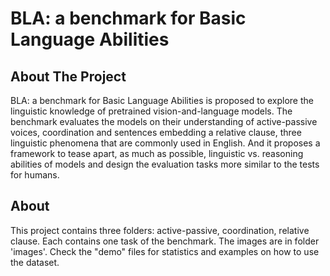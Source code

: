 # BLA: a benchmark for Basic Language Abilities

<!-- ABOUT THE PROJECT -->
## About The Project
BLA: a benchmark for Basic Language Abilities is proposed to explore the linguistic knowledge of pretrained vision-and-language models. The benchmark evaluates the models on their understanding of active-passive voices, coordination and sentences embedding a relative clause, three linguistic phenomena that are commonly used in English. And it proposes a framework to tease apart, as much as possible, linguistic vs. reasoning abilities of models and design the evaluation tasks more similar to the tests for humans. 



<!-- Dataset -->
## About
This project contains three folders: active-passive, coordination, relative clause. Each contains one task of the benchmark. The images are in folder 'images'. Check the "demo" files for statistics and examples on how to use the dataset.

